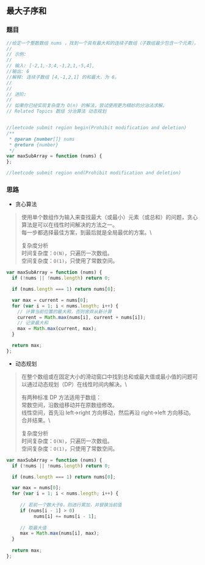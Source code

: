 ## 最大子序和

### 题目
```javascript
//给定一个整数数组 nums ，找到一个具有最大和的连续子数组（子数组最少包含一个元素），返回其最大和。
//
// 示例:
//
// 输入: [-2,1,-3,4,-1,2,1,-5,4],
//输出: 6
//解释: 连续子数组 [4,-1,2,1] 的和最大，为 6。
//
//
// 进阶:
//
// 如果你已经实现复杂度为 O(n) 的解法，尝试使用更为精妙的分治法求解。
// Related Topics 数组 分治算法 动态规划


//leetcode submit region begin(Prohibit modification and deletion)
/**
 * @param {number[]} nums
 * @return {number}
 */
var maxSubArray = function (nums) {
};

//leetcode submit region end(Prohibit modification and deletion)
```

### 思路
- 贪心算法
> 使用单个数组作为输入来查找最大（或最小）元素（或总和）的问题，贪心算法是可以在线性时间解决的方法之一。\
> 每一步都选择最佳方案，到最后就是全局最优的方案。\
>
> 复杂度分析 \
> 时间复杂度：`O(N)`，只遍历一次数组。\
> 空间复杂度：`O(1)`，只使用了常数空间。

```javascript
var maxSubArray = function (nums) {
  if (!nums || !nums.length) return 0;

  if (nums.length === 1) return nums[0];

  var max = current = nums[0];
  for (var i = 1; i < nums.length; i++) {
    // 计算当前位置的最大和，否则舍弃从新计算
    current = Math.max(nums[i], current + nums[i]);
    // 记录最大和
    max = Math.max(current, max);
  }

  return max;
};
```

- 动态规划
> 在整个数组或在固定大小的滑动窗口中找到总和或最大值或最小值的问题可以通过动态规划（DP）在线性时间内解决。\
>
> 有两种标准 DP 方法适用于数组：\
> 常数空间，沿数组移动并在原数组修改。\
> 线性空间，首先沿 left->right 方向移动，然后再沿 right->left 方向移动。 合并结果。\
>
> 复杂度分析 \
> 时间复杂度：`O(N)`，只遍历一次数组。\
> 空间复杂度：`O(1)`，只使用了常数空间。

```javascript
var maxSubArray = function (nums) {
  if (!nums || !nums.length) return 0;

  if (nums.length === 1) return nums[0];

  var max = nums[0];
  for (var i = 1; i < nums.length; i++) {
      
     // 若前一个数大于0，则进行累加，并替换当前值
     if (nums[i - 1] > 0)
          nums[i] += nums[i - 1];
    
     // 取最大值
     max = Math.max(nums[i], max);
  }
  
  return max;
};
```
